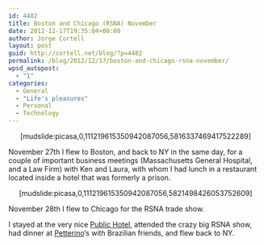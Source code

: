 ```yaml
---
id: 4482
title: Boston and Chicago (RSNA) November
date: 2012-12-17T19:35:04+00:00
author: Jorge Cortell
layout: post
guid: http://cortell.net/blog/?p=4482
permalink: /blog/2012/12/17/boston-and-chicago-rsna-november/
wpsd_autopost:
  - "1"
categories:
  - General
  - "Life's pleasures"
  - Personal
  - Technology
---
```

<p style="text-align: center">
  [mudslide:picasa,0,111219615350942087056,5816337469417522289]
</p>

November 27th I flew to Boston, and back to NY in the same day, for a couple of important business meetings (Massachusetts General Hospital, and a Law Firm) with Ken and Laura, with whom I had lunch in a restaurant located inside a hotel that was formerly a prison.

<p style="text-align: center">
  [mudslide:picasa,0,111219615350942087056,5821498426053752609]
</p>

November 28th I flew to Chicago for the RSNA trade show.

I stayed at the very nice <a title="http://www.publichotels.com/chicago/home/" href="http://www.publichotels.com/chicago/home/" target="_blank">Public Hotel</a>, attended the crazy big RSNA show, had dinner at <a title="http://www.petterinos.com/" href="http://www.petterinos.com/" target="_blank">Petterino</a>‘s with Brazilian friends, and flew back to NY.